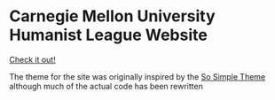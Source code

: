 # Carnegie Mellon University Humanist League Website

[Check it out!](http://cmuhl.org)

The theme for the site was originally inspired by the [So Simple Theme](https://github.com/mmistakes/so-simple-theme) although much of the actual code has been rewritten
